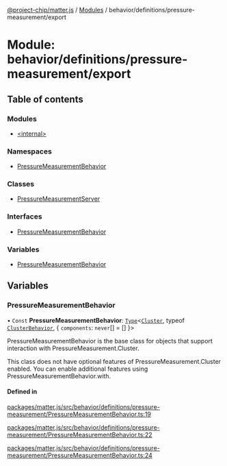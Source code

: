 [@project-chip/matter.js](../README.md) / [Modules](../modules.md) / behavior/definitions/pressure-measurement/export

# Module: behavior/definitions/pressure-measurement/export

## Table of contents

### Modules

- [\<internal\>](behavior_definitions_pressure_measurement_export._internal_.md)

### Namespaces

- [PressureMeasurementBehavior](behavior_definitions_pressure_measurement_export.PressureMeasurementBehavior.md)

### Classes

- [PressureMeasurementServer](../classes/behavior_definitions_pressure_measurement_export.PressureMeasurementServer.md)

### Interfaces

- [PressureMeasurementBehavior](../interfaces/behavior_definitions_pressure_measurement_export.PressureMeasurementBehavior-1.md)

### Variables

- [PressureMeasurementBehavior](behavior_definitions_pressure_measurement_export.md#pressuremeasurementbehavior)

## Variables

### PressureMeasurementBehavior

• `Const` **PressureMeasurementBehavior**: [`Type`](../interfaces/behavior_cluster_export.ClusterBehavior.Type.md)\<[`Cluster`](../interfaces/cluster_export.PressureMeasurement.Cluster.md), typeof [`ClusterBehavior`](behavior_cluster_export.ClusterBehavior.md), \{ `components`: `never`[] = [] }\>

PressureMeasurementBehavior is the base class for objects that support interaction with PressureMeasurement.Cluster.

This class does not have optional features of PressureMeasurement.Cluster enabled. You can enable additional
features using PressureMeasurementBehavior.with.

#### Defined in

[packages/matter.js/src/behavior/definitions/pressure-measurement/PressureMeasurementBehavior.ts:19](https://github.com/project-chip/matter.js/blob/904d0c9b952b91f28a21803759c5e5c66ee4d272/packages/matter.js/src/behavior/definitions/pressure-measurement/PressureMeasurementBehavior.ts#L19)

[packages/matter.js/src/behavior/definitions/pressure-measurement/PressureMeasurementBehavior.ts:22](https://github.com/project-chip/matter.js/blob/904d0c9b952b91f28a21803759c5e5c66ee4d272/packages/matter.js/src/behavior/definitions/pressure-measurement/PressureMeasurementBehavior.ts#L22)

[packages/matter.js/src/behavior/definitions/pressure-measurement/PressureMeasurementBehavior.ts:24](https://github.com/project-chip/matter.js/blob/904d0c9b952b91f28a21803759c5e5c66ee4d272/packages/matter.js/src/behavior/definitions/pressure-measurement/PressureMeasurementBehavior.ts#L24)
